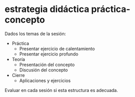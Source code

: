 # estrategia didáctica práctica-concepto
Dados los temas de la sesión:

- Práctica
    - Presentar ejercicio de calentamiento
    - Presentar ejercicio profundo
- Teoría
    - Presentación del concepto
    - Discusión del concepto
- Cierre
    - Aplicaciones y ejercicios

Evaluar en cada sesión si esta estructura es adecuada.
